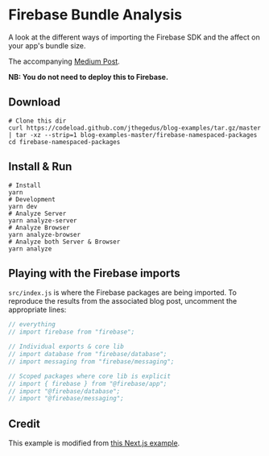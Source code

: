 # Firebase Bundle Analysis

A look at the different ways of importing the Firebase SDK and the affect on your app's bundle size.

The accompanying [Medium Post](https://medium.com/@jthegedus/firebase-package-names-and-bundle-sizes-ec10cede63f1).

**NB: You do not need to deploy this to Firebase.**

## Download

```shell
# Clone this dir
curl https://codeload.github.com/jthegedus/blog-examples/tar.gz/master | tar -xz --strip=1 blog-examples-master/firebase-namespaced-packages
cd firebase-namespaced-packages
```

## Install & Run

```shell
# Install
yarn
# Development
yarn dev
# Analyze Server
yarn analyze-server
# Analyze Browser
yarn analyze-browser
# Analyze both Server & Browser
yarn analyze
```

## Playing with the Firebase imports

`src/index.js` is where the Firebase packages are being imported. To reproduce the results from the associated blog post, uncomment the appropriate lines:

```js
// everything
// import firebase from "firebase";

// Individual exports & core lib
// import database from "firebase/database";
// import messaging from "firebase/messaging";

// Scoped packages where core lib is explicit
// import { firebase } from "@firebase/app";
// import "@firebase/database";
// import "@firebase/messaging";
```

## Credit

This example is modified from [this Next.js example](https://github.com/zeit/next.js/tree/canary/examples/with-webpack-bundle-analyzer).

